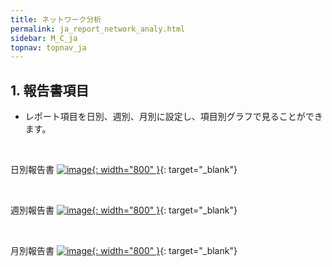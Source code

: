 ```yaml
---
title: ネットワーク分析
permalink: ja_report_network_analy.html
sidebar: M_C_ja
topnav: topnav_ja
---
```


## 1. 報告書項目
- レポート項目を日別、週別、月別に設定し、項目別グラフで見ることができます。

<br />

日別報告書
[![image](/docs/images/Manual/common/report/network/1.png){: width="800" }](/docs/images/Manual/common/report/network/1.png){: target="_blank"} 

<br />

週別報告書
[![image](/docs/images/Manual/common/report/network/2.png){: width="800" }](/docs/images/Manual/common/report/network/2.png){: target="_blank"} 

<br />

月別報告書
[![image](/docs/images/Manual/common/report/network/3.png){: width="800" }](/docs/images/Manual/common/report/network/3.png){: target="_blank"} 


